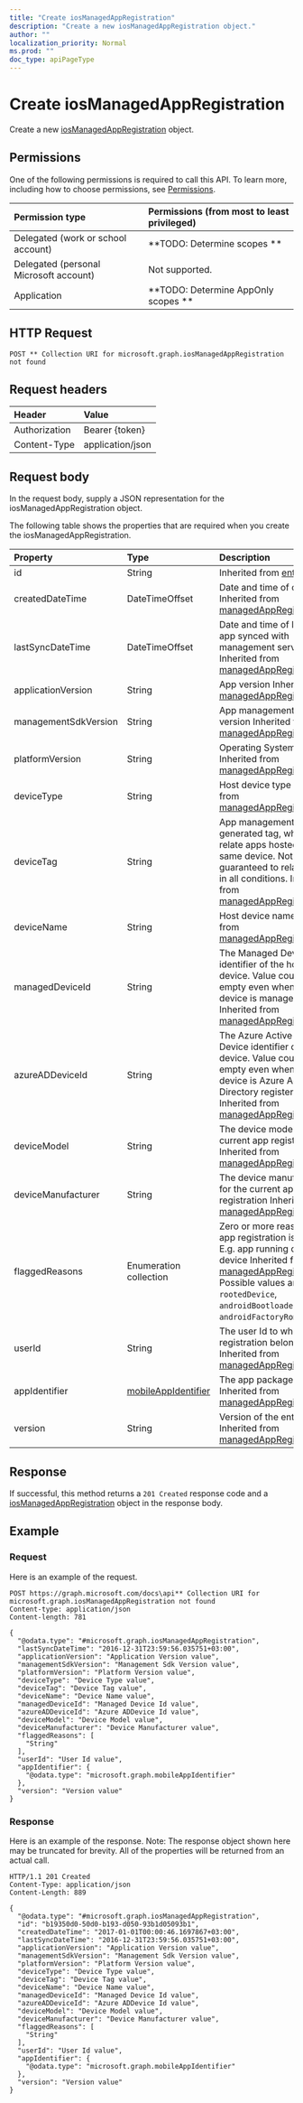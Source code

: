 ```yaml
---
title: "Create iosManagedAppRegistration"
description: "Create a new iosManagedAppRegistration object."
author: ""
localization_priority: Normal
ms.prod: ""
doc_type: apiPageType
---
```


# Create iosManagedAppRegistration

Create a new [iosManagedAppRegistration](../resources/iosmanagedappregistration.md) object.

## Permissions
One of the following permissions is required to call this API. To learn more, including how to choose permissions, see [Permissions](/concepts/permissions-reference.md).

|Permission type|Permissions (from most to least privileged)|
|:---|:---|
|Delegated (work or school account)|**TODO: Determine scopes **|
|Delegated (personal Microsoft account)|Not supported.|
|Application|**TODO: Determine AppOnly scopes **|

## HTTP Request
<!-- {
  "blockType": "ignored"
}
-->
``` http
POST ** Collection URI for microsoft.graph.iosManagedAppRegistration not found
```

## Request headers
|Header|Value|
|:---|:---|
|Authorization|Bearer {token}|
|Content-Type|application/json|

## Request body
In the request body, supply a JSON representation for the iosManagedAppRegistration object.

The following table shows the properties that are required when you create the iosManagedAppRegistration.

|Property|Type|Description|
|:---|:---|:---|
|id|String| Inherited from [entity](../resources/entity.md)|
|createdDateTime|DateTimeOffset|Date and time of creation Inherited from [managedAppRegistration](../resources/managedAppRegistration.md)|
|lastSyncDateTime|DateTimeOffset|Date and time of last the app synced with management service. Inherited from [managedAppRegistration](../resources/managedAppRegistration.md)|
|applicationVersion|String|App version Inherited from [managedAppRegistration](../resources/managedAppRegistration.md)|
|managementSdkVersion|String|App management SDK version Inherited from [managedAppRegistration](../resources/managedAppRegistration.md)|
|platformVersion|String|Operating System version Inherited from [managedAppRegistration](../resources/managedAppRegistration.md)|
|deviceType|String|Host device type Inherited from [managedAppRegistration](../resources/managedAppRegistration.md)|
|deviceTag|String|App management SDK generated tag, which helps relate apps hosted on the same device. Not guaranteed to relate apps in all conditions. Inherited from [managedAppRegistration](../resources/managedAppRegistration.md)|
|deviceName|String|Host device name Inherited from [managedAppRegistration](../resources/managedAppRegistration.md)|
|managedDeviceId|String|The Managed Device identifier of the host device. Value could be empty even when the host device is managed. Inherited from [managedAppRegistration](../resources/managedAppRegistration.md)|
|azureADDeviceId|String|The Azure Active Directory Device identifier of the host device. Value could be empty even when the host device is Azure Active Directory registered. Inherited from [managedAppRegistration](../resources/managedAppRegistration.md)|
|deviceModel|String|The device model for the current app registration  Inherited from [managedAppRegistration](../resources/managedAppRegistration.md)|
|deviceManufacturer|String|The device manufacturer for the current app registration  Inherited from [managedAppRegistration](../resources/managedAppRegistration.md)|
|flaggedReasons|Enumeration collection|Zero or more reasons an app registration is flagged. E.g. app running on rooted device Inherited from [managedAppRegistration](../resources/managedAppRegistration.md). Possible values are: `none`, `rootedDevice`, `androidBootloaderUnlocked`, `androidFactoryRomModified`.|
|userId|String|The user Id to who this app registration belongs. Inherited from [managedAppRegistration](../resources/managedAppRegistration.md)|
|appIdentifier|[mobileAppIdentifier](../resources/mobileAppIdentifier.md)|The app package Identifier Inherited from [managedAppRegistration](../resources/managedAppRegistration.md)|
|version|String|Version of the entity. Inherited from [managedAppRegistration](../resources/managedAppRegistration.md)|



## Response
If successful, this method returns a `201 Created` response code and a [iosManagedAppRegistration](../resources/iosmanagedappregistration.md) object in the response body.

## Example

### Request
Here is an example of the request.
<!-- {
  "blockType": "request",
  "name": "create_iosmanagedappregistration_from_"
}
-->
``` http
POST https://graph.microsoft.com/docs\api** Collection URI for microsoft.graph.iosManagedAppRegistration not found
Content-type: application/json
Content-length: 781

{
  "@odata.type": "#microsoft.graph.iosManagedAppRegistration",
  "lastSyncDateTime": "2016-12-31T23:59:56.035751+03:00",
  "applicationVersion": "Application Version value",
  "managementSdkVersion": "Management Sdk Version value",
  "platformVersion": "Platform Version value",
  "deviceType": "Device Type value",
  "deviceTag": "Device Tag value",
  "deviceName": "Device Name value",
  "managedDeviceId": "Managed Device Id value",
  "azureADDeviceId": "Azure ADDevice Id value",
  "deviceModel": "Device Model value",
  "deviceManufacturer": "Device Manufacturer value",
  "flaggedReasons": [
    "String"
  ],
  "userId": "User Id value",
  "appIdentifier": {
    "@odata.type": "microsoft.graph.mobileAppIdentifier"
  },
  "version": "Version value"
}
```

### Response
Here is an example of the response. Note: The response object shown here may be truncated for brevity. All of the properties will be returned from an actual call.
<!-- {
  "blockType": "response",
  "truncated": true,
  "@odata.type": "microsoft.graph.iosmanagedappregistration"
}
-->
``` http
HTTP/1.1 201 Created
Content-Type: application/json
Content-Length: 889

{
  "@odata.type": "#microsoft.graph.iosManagedAppRegistration",
  "id": "b19350d0-50d0-b193-d050-93b1d05093b1",
  "createdDateTime": "2017-01-01T00:00:46.1697867+03:00",
  "lastSyncDateTime": "2016-12-31T23:59:56.035751+03:00",
  "applicationVersion": "Application Version value",
  "managementSdkVersion": "Management Sdk Version value",
  "platformVersion": "Platform Version value",
  "deviceType": "Device Type value",
  "deviceTag": "Device Tag value",
  "deviceName": "Device Name value",
  "managedDeviceId": "Managed Device Id value",
  "azureADDeviceId": "Azure ADDevice Id value",
  "deviceModel": "Device Model value",
  "deviceManufacturer": "Device Manufacturer value",
  "flaggedReasons": [
    "String"
  ],
  "userId": "User Id value",
  "appIdentifier": {
    "@odata.type": "microsoft.graph.mobileAppIdentifier"
  },
  "version": "Version value"
}
```

